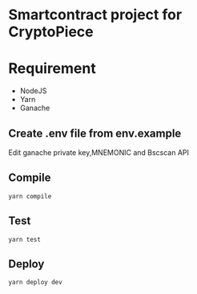 # Smartcontract project for CryptoPiece

# Requirement

 -  NodeJS
 -  Yarn
 -  Ganache
 
## Create .env file from env.example
Edit ganache private key,MNEMONIC  and Bscscan API 


## Compile
`yarn compile`
## Test
`yarn test`
## Deploy
`yarn deploy dev`


